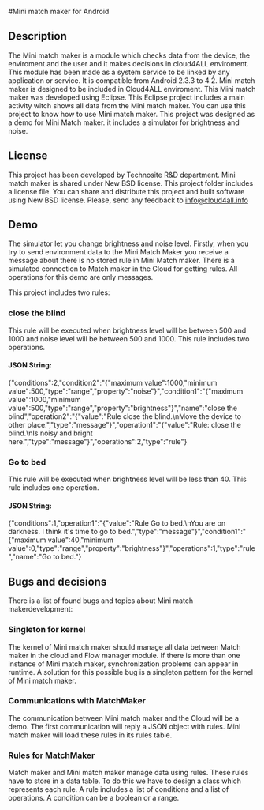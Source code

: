 #Mini match maker for Android

## Description
The Mini match maker is a module which checks data from the device, the enviroment and the user and it makes decisions in cloud4ALL enviroment.
This module has been made as a system service to be linked by any application or service. It is compatible from Android 2.3.3 to 4.2.
Mini match maker is designed to be included in Cloud4ALL enviroment.
This Mini match maker was developed using Eclipse. This Eclipse project includes a main activity witch shows all data from the Mini match maker. You can use this project to know how to use Mini match maker.
This project was designed as a demo for Mini Match maker. it includes a simulator for brightness and noise.

## License
This project has been developed by Technosite R&D department.
Mini match maker is shared under New BSD license. This project folder includes a license file.
You can share and distribute this project and built software using New BSD license.
Please, send any feedback to info@cloud4all.info

## Demo
The simulator let you change brightness and noise level.
Firstly, when you try to send environment data to the Mini Match Maker you receive a message about there is no stored rule in Mini Match maker. There is a simulated connection to Match maker in the Cloud for getting rules.
All operations for this demo are only messages.

This project includes two rules:
### close the blind
This rule will be executed when brightness level will be between 500 and 1000 and noise level will be between 500 and 1000.
This rule includes two operations.
#### JSON String: 
{"conditions":2,"condition2":"{\"maximum value\":1000,\"minimum value\":500,\"type\":\"range\",\"property\":\"noise\"}","condition1":"{\"maximum value\":1000,\"minimum value\":500,\"type\":\"range\",\"property\":\"brightness\"}","name":"close the blind","operation2":"{\"value\":\"Rule close the blind.\\nMove the device to other place.\",\"type\":\"message\"}","operation1":"{\"value\":\"Rule: close the blind.\\nIs noisy and bright here.\",\"type\":\"message\"}","operations":2,"type":"rule"}

### Go to bed
This rule will be executed when brightness level will be less than 40.
This rule includes one operation.
#### JSON String: 
{"conditions":1,"operation1":"{\"value\":\"Rule Go to bed.\\nYou are on darkness. I think it's time to go to bed.\",\"type\":\"message\"}","condition1":"{\"maximum value\":40,\"minimum value\":0,\"type\":\"range\",\"property\":\"brightness\"}","operations":1,"type":"rule","name":"Go to bed."}

## Bugs and decisions
There is a list of found bugs and topics about Mini match makerdevelopment:

### Singleton for kernel
The kernel of Mini match maker should manage all data between Match maker in the cloud and Flow manager module. If there is more than one instance of Mini match maker, synchronization problems can appear in runtime.
A solution for this possible bug is a singleton pattern for the kernel of Mini match maker.
### Communications with MatchMaker
The communication between Mini match maker and the Cloud will be a demo.
The first communication will reply a JSON object with rules. Mini match maker will load these rules in its rules table.
### Rules for MatchMaker
Match maker and Mini match maker manage data using rules. These rules have to store in a data table. To do this we have to design a class which represents each rule.
A rule includes a list of conditions and a list of operations.
A condition can be a boolean or a range.

